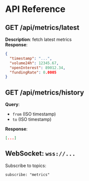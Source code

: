 # API Reference

## GET /api/metrics/latest
**Description**: fetch latest metrics  
**Response**:
```json
{
  "timestamp": "...",
  "volume24h": 12345.67,
  "openInterest": 89012.34,
  "fundingRate": 0.0005
}
```

## GET /api/metrics/history
**Query**:
- `from` (ISO timestamp)
- `to` (ISO timestamp)

**Response**:
```json
[...]
```

## WebSocket: `wss://...`
Subscribe to topics:
```
subscribe: "metrics"
```
